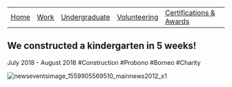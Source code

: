 |                           |                                     |                                   |                           |                           |
|:--------------------------|:------------------------------------|:----------------------------------|:--------------------------|:--------------------------|
| [Home](../)               | [Work](../professional/)            | [Undergraduate](../undergraduate/)| [Volunteering](../volunteering/)  | [Certifications & Awards](../certifications/)|

## We constructed a kindergarten in 5 weeks!
July 2018 - August 2018
#Construction #Probono #Borneo #Charity

![newseventsimage_1559905569510_mainnews2012_x1](https://user-images.githubusercontent.com/74054024/131588865-d817e01b-2569-4801-a2c3-c92a2fe919bb.jpeg)
